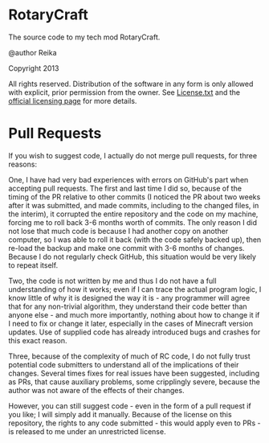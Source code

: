 RotaryCraft
===========

The source code to my tech mod RotaryCraft.

@author Reika

Copyright 2013

All rights reserved.
Distribution of the software in any form is only allowed with
explicit, prior permission from the owner.
See [License.txt](License.txt) and the [official licensing page](https://sites.google.com/site/reikasminecraft/licensing) for more details.


Pull Requests
=============
If you wish to suggest code, I actually do not merge pull requests, for three reasons:

One, I have had very bad experiences with errors on GitHub's part when accepting pull requests. The first and last time I did so, because of the timing of the PR relative to other commits (I noticed the PR about two weeks after it was submitted, and made commits, including to the changed files, in the interim), it corrupted the entire repository and the code on my machine, forcing me to roll back 3-6 months worth of commits. The only reason I did not lose that much code is because I had another copy on another computer, so I was able to roll it back (with the code safely backed up), then re-load the backup and make one commit with 3-6 months of changes. Because I do not regularly check GitHub, this situation would be very likely to repeat itself.

Two, the code is not written by me and thus I do not have a full understanding of how it works; even if I can trace the actual program logic, I know little of why it is designed the way it is - any programmer will agree that for any non-trivial algorithm, they understand their code better than anyone else - and much more importantly, nothing about how to change it if I need to fix or change it later, especially in the cases of Minecraft version updates. Use of supplied code has already introduced bugs and crashes for this exact reason.

Three, because of the complexity of much of RC code, I do not fully trust potential code submitters to understand all of the implications of their changes. Several times fixes for real issues have been suggested, including as PRs, that cause auxiliary problems, some cripplingly severe, because the author was not aware of the effects of their changes.

However, you can still suggest code - even in the form of a pull request if you like; I will simply add it manually.
Because of the license on this repository, the rights to any code submitted - this would apply even to PRs - is released to me under an unrestricted license.
